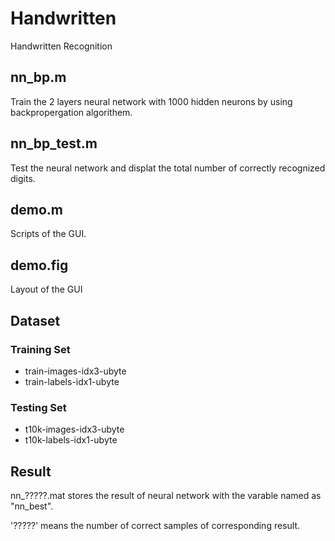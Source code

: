 # Handwritten
Handwritten Recognition

## nn_bp.m
Train the 2 layers neural network with 1000 hidden neurons by using backpropergation algorithem.

## nn_bp_test.m
Test the neural network and displat the total number of correctly recognized digits. 

## demo.m
Scripts of the GUI.

## demo.fig
Layout of the GUI

## Dataset

### Training Set
* train-images-idx3-ubyte
* train-labels-idx1-ubyte

### Testing Set
* t10k-images-idx3-ubyte
* t10k-labels-idx1-ubyte

## Result

nn_?????.mat stores the result of neural network with the varable named as "nn_best".

'?????' means the number of correct samples of corresponding result.
